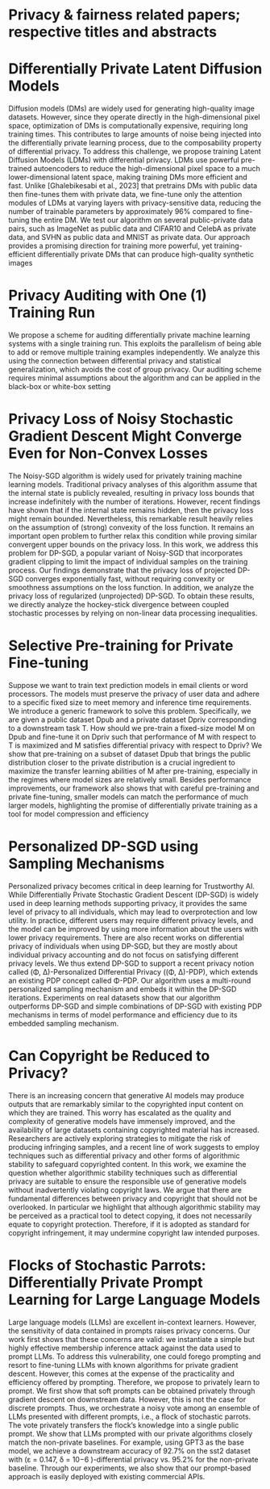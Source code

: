 
# Privacy & fairness related papers; respective titles and abstracts




# Differentially Private Latent Diffusion Models

Diffusion models (DMs) are widely used for generating high-quality image datasets.
However, since they operate directly in the high-dimensional pixel space, optimization of DMs is computationally expensive, requiring long training times. This
contributes to large amounts of noise being injected into the differentially private
learning process, due to the composability property of differential privacy. To
address this challenge, we propose training Latent Diffusion Models (LDMs) with
differential privacy. LDMs use powerful pre-trained autoencoders to reduce the
high-dimensional pixel space to a much lower-dimensional latent space, making
training DMs more efficient and fast. Unlike [Ghalebikesabi et al., 2023] that pretrains DMs with public data then fine-tunes them with private data, we fine-tune
only the attention modules of LDMs at varying layers with privacy-sensitive data,
reducing the number of trainable parameters by approximately 96% compared to
fine-tuning the entire DM. We test our algorithm on several public-private data
pairs, such as ImageNet as public data and CIFAR10 and CelebA as private data,
and SVHN as public data and MNIST as private data. Our approach provides a
promising direction for training more powerful, yet training-efficient differentially
private DMs that can produce high-quality synthetic images


# Privacy Auditing with One (1) Training Run

We propose a scheme for auditing differentially private machine learning systems
with a single training run. This exploits the parallelism of being able to add or remove
multiple training examples independently. We analyze this using the connection between differential privacy and statistical generalization, which avoids the cost of group
privacy. Our auditing scheme requires minimal assumptions about the algorithm and
can be applied in the black-box or white-box setting

# Privacy Loss of Noisy Stochastic Gradient Descent Might Converge Even for Non-Convex Losses

The Noisy-SGD algorithm is widely used for privately training machine learning models. Traditional
privacy analyses of this algorithm assume that the internal state is publicly revealed, resulting in privacy
loss bounds that increase indefinitely with the number of iterations. However, recent findings have shown
that if the internal state remains hidden, then the privacy loss might remain bounded. Nevertheless, this
remarkable result heavily relies on the assumption of (strong) convexity of the loss function. It remains
an important open problem to further relax this condition while proving similar convergent upper bounds
on the privacy loss. In this work, we address this problem for DP-SGD, a popular variant of Noisy-SGD
that incorporates gradient clipping to limit the impact of individual samples on the training process. Our
findings demonstrate that the privacy loss of projected DP-SGD converges exponentially fast, without
requiring convexity or smoothness assumptions on the loss function. In addition, we analyze the privacy
loss of regularized (unprojected) DP-SGD. To obtain these results, we directly analyze the hockey-stick
divergence between coupled stochastic processes by relying on non-linear data processing inequalities.

# Selective Pre-training for Private Fine-tuning

Suppose we want to train text prediction models in email clients or word processors. The models must preserve the
privacy of user data and adhere to a specific fixed size to meet memory and inference time requirements. We introduce
a generic framework to solve this problem. Specifically, we are given a public dataset Dpub and a private dataset Dpriv
corresponding to a downstream task T. How should we pre-train a fixed-size model M on Dpub and fine-tune it on
Dpriv such that performance of M with respect to T is maximized and M satisfies differential privacy with respect to
Dpriv? We show that pre-training on a subset of dataset Dpub that brings the public distribution closer to the private
distribution is a crucial ingredient to maximize the transfer learning abilities of M after pre-training, especially in the
regimes where model sizes are relatively small. Besides performance improvements, our framework also shows that
with careful pre-training and private fine-tuning, smaller models can match the performance of much larger models,
highlighting the promise of differentially private training as a tool for model compression and efficiency

# Personalized DP-SGD using Sampling Mechanisms

Personalized privacy becomes critical in deep learning for Trustworthy AI. While
Differentially Private Stochastic Gradient Descent (DP-SGD) is widely used in
deep learning methods supporting privacy, it provides the same level of privacy
to all individuals, which may lead to overprotection and low utility. In practice,
different users may require different privacy levels, and the model can be improved
by using more information about the users with lower privacy requirements. There
are also recent works on differential privacy of individuals when using DP-SGD,
but they are mostly about individual privacy accounting and do not focus on satisfying different privacy levels. We thus extend DP-SGD to support a recent privacy
notion called (Φ, ∆)-Personalized Differential Privacy ((Φ, ∆)-PDP), which extends an existing PDP concept called Φ-PDP. Our algorithm uses a multi-round
personalized sampling mechanism and embeds it within the DP-SGD iterations.
Experiments on real datasets show that our algorithm outperforms DP-SGD and
simple combinations of DP-SGD with existing PDP mechanisms in terms of model
performance and efficiency due to its embedded sampling mechanism.

# Can Copyright be Reduced to Privacy?
There is an increasing concern that generative AI models may produce outputs that are
remarkably similar to the copyrighted input content on which they are trained. This worry has
escalated as the quality and complexity of generative models have immensely improved, and
the availability of large datasets containing copyrighted material has increased. Researchers
are actively exploring strategies to mitigate the risk of producing infringing samples, and a
recent line of work suggests to employ techniques such as differential privacy and other forms
of algorithmic stability to safeguard copyrighted content.
In this work, we examine the question whether algorithmic stability techniques such as
differential privacy are suitable to ensure the responsible use of generative models without inadvertently violating copyright laws. We argue that there are fundamental differences between
privacy and copyright that should not be overlooked. In particular we highlight that although
algorithmic stability may be perceived as a practical tool to detect copying, it does not necessarily equate to copyright protection. Therefore, if it is adopted as standard for copyright
infringement, it may undermine copyright law intended purposes.

# Flocks of Stochastic Parrots: Differentially Private Prompt Learning for Large Language Models

Large language models (LLMs) are excellent in-context learners. However, the
sensitivity of data contained in prompts raises privacy concerns. Our work first
shows that these concerns are valid: we instantiate a simple but highly effective
membership inference attack against the data used to prompt LLMs. To address
this vulnerability, one could forego prompting and resort to fine-tuning LLMs with
known algorithms for private gradient descent. However, this comes at the expense
of the practicality and efficiency offered by prompting. Therefore, we propose
to privately learn to prompt. We first show that soft prompts can be obtained
privately through gradient descent on downstream data. However, this is not the
case for discrete prompts. Thus, we orchestrate a noisy vote among an ensemble of
LLMs presented with different prompts, i.e., a flock of stochastic parrots. The vote
privately transfers the flock’s knowledge into a single public prompt. We show that
LLMs prompted with our private algorithms closely match the non-private baselines.
For example, using GPT3 as the base model, we achieve a downstream accuracy
of 92.7% on the sst2 dataset with (ε = 0.147, δ = 10−6
)-differential privacy vs.
95.2% for the non-private baseline. Through our experiments, we also show that
our prompt-based approach is easily deployed with existing commercial APIs.
